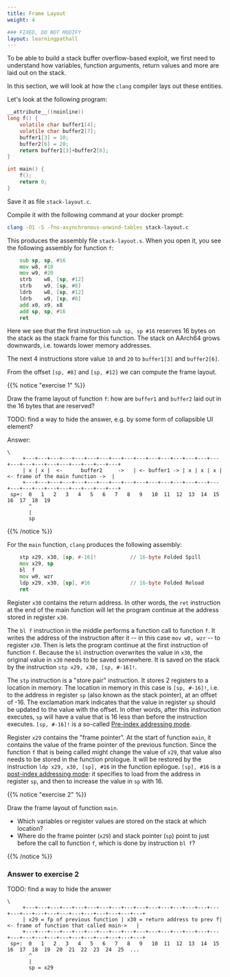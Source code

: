 ```yaml
---
title: Frame Layout
weight: 4

### FIXED, DO NOT MODIFY
layout: learningpathall
---
```


To be able to build a stack buffer overflow-based exploit, we first need to
understand how variables, function arguments, return values and more are laid
out on the stack.

In this section, we will look at how the `clang` compiler lays out these
entities.

Let's look at the following program:

```C
__attribute__((noinline))
long f() {
    volatile char buffer1[4];
    volatile char buffer2[7];
    buffer1[3] = 10;
    buffer2[6] = 20;
    return buffer1[3]+buffer2[6];
}

int main() {
    f();
    return 0;
}
```
Save it as file `stack-layout.c`.

Compile it with the following command at your docker prompt:

```bash { command_line="root@7a8fb34f810e:/armlearningpaths|2-3" }
clang -O1 -S -fno-asynchronous-unwind-tables stack-layout.c
```

This produces the assembly file `stack-layout.s`. When you open it, you see the
following assembly for function `f`:

```asm
	sub	sp, sp, #16
	mov	w8, #10
	mov	w9, #20
	strb	w8, [sp, #12]
	strb	w9, [sp, #8]
	ldrb	w8, [sp, #12]
	ldrb	w9, [sp, #8]
	add	x0, x9, x8
	add	sp, sp, #16
	ret
```

Here we see that the first instruction `sub sp, sp #16` reserves 16 bytes on the
stack as the stack frame for this function. The stack on AArch64 grows
downwards, i.e. towards lower memory addresses.

The next 4 instructions store value `10` and `20` to `buffer1[3]` and
`buffer2[6]`.

From the offset `[sp, #8]` and `[sp, #12]` we can compute the frame layout.

{{% notice "exercise 1" %}}

Draw the frame layout of function `f`: how are `buffer1` and `buffer2` laid out
in the 16 bytes that are reserved?

TODO: find a way to hide the answer, e.g. by some form of collapsible UI element?

Answer:
```text
\ 
     +---+---+---+---+---+---+---+---+---+---+---+---+---+---+---+---+---+---+---+---+---+---+---+---+---+
     | x | x |  <-      buffer2     ->   | <- buffer1 -> | x | x | x | <- frame of the main function ->  |
     +---+---+---+---+---+---+---+---+---+---+---+---+---+---+---+---+---+---+---+---+---+---+---+---+---+
 sp+:  0   1   2   3   4   5   6   7   8   9   10  11  12  13  14  15  16  17  18  19
       ^
       |
       sp

```
<!--
{{% collapsible "Answer to exercise 1" %}}
  TODO: add diagram with 16 squares to represent bytes in the frame.
{{% /collapsible %}}
-->
{{% /notice %}}



For the `main` function, `clang` produces the following assembly:

```asm
	stp	x29, x30, [sp, #-16]!           // 16-byte Folded Spill
	mov	x29, sp
	bl	f
	mov	w0, wzr
	ldp	x29, x30, [sp], #16             // 16-byte Folded Reload
	ret
```

Register `x30` contains the return address. In other words, the `ret`
instruction at the end of the main function will let the program continue at the
address stored in register `x30`.

The `bl f` instruction in the middle performs a function call to function `f`.
It writes the address of the instruction after it -- in this case `mov w0, wzr`
-- to register `x30`. Then is lets the program continue at the first instruction
of function `f`. Because the `bl` instruction overwrites the value in `x30`, the
original value in `x30` needs to be saved somewhere. It is saved on the stack
by the instruction `stp x29, x30, [sp, #-16]!`.

The `stp` instruction is a "store pair" instruction. It stores 2 registers to a
location in memory. The location in memory in this case is `[sp, #-16]!`, i.e.
to the address in register `sp` (also known as the stack pointer), at an offset
of -16. The exclamation mark indicates that the value in register `sp` should be
updated to the value with the offset. In other words, after this instruction
executes, `sp` will have a value that is 16 less than before the instruction
executes. `[sp, #-16]!` is a so-called
[Pre-index addressing mode](https://developer.arm.com/documentation/102374/0101/Loads-and-stores---addressing).
  
Register `x29` contains the "frame pointer". At the start of function `main`, it
contains the value of the frame pointer of the previous function. Since the
function `f` that is being called might change the value of `x29`, that value
also needs to be stored in the function prologue. It will be restored by the
instruction `ldp x29, x30, [sp], #16` in the function epilogue. `[sp], #16` is a
[post-index addressing mode](https://developer.arm.com/documentation/102374/0101/Loads-and-stores---addressing):
it specifies to load from the address in register `sp`, and then to increase
the value in `sp` with 16.

{{% notice "exercise 2" %}}

Draw the frame layout of function `main`.

* Which variables or register values are stored on the stack at which location?
* Where do the frame pointer (`x29`) and stack pointer (`sp`) point to just
  before the call to function `f`, which is done by instruction `bl f`?

<!--
{{% collapsible "Answer to exercise 2" %}}
  TODO: add diagram with 16 squares to represent bytes in the frame.
{{% /collapsible %}}
-->
{{% /notice %}}

### Answer to exercise 2

TODO: find a way to hide the answer

```text
\ 
     +---+---+---+---+---+---+---+---+---+---+---+---+---+---+---+---+---+---+---+---+---+---+---+---+---+---+---+
     | x29 = fp of previous function | x30 = return address to prev f| <- frame of function that called main->   |
     +---+---+---+---+---+---+---+---+---+---+---+---+---+---+---+---+---+---+---+---+---+---+---+---+---+---+---+
 sp+:  0   1   2   3   4   5   6   7   8   9   10  11  12  13  14  15  16  17  18  19  20  21  22  23  24  25  ...
       ^
       |
       sp = x29

```

